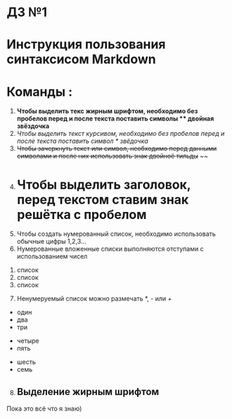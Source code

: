 # ДЗ №1
# Инструкция пользования синтаксисом Markdown

# Команды : 
1) **Чтобы выделить текс жирным шрифтом, необходимо без пробелов перед и после текста поставить символы ** двойная звёздочка**
2) *Чтобы выделить текст курсивом, необходимо без пробелов перед и после текста поставить символ * звёдочка*
3) ~~Чтобы зачеркнуть текст или символ, необходимо перед данными символами и после них использовать знак двойноё тильды~~ ~~
4) # Чтобы выделить заголовок, перед текстом ставим знак решётка с пробелом # 
5) Чтобы создать нумерованный список, необходимо использовать обычные цифры 1,2,3... 
6) Нумерованные вложенные списки выполняются отступами с использованием чисел
  1. список
  2. список
  3. список
7) Ненумеруемый список можно размечать *, - или +
- один
- два
- три 
+ четыре
+ пять 
* шесть
* семь 
8) ## Выделение жирным шрифтом ##

Пока это всё что я знаю)
